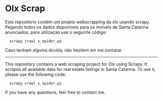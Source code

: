 # Olx Scrap
Este repositório contém um projeto webscrapping da olx usando scrapy. Pegando todos os dados disponíveis para os imóveis de Santa Catarina anunciados, para utilização use o seguinte código:
      
      scrapy crawl s_spider.py


Caso tenham alguma dúvida, não hesitem em me contatar.

---

This repository contains a web scraping project for Olx using Scrapy. It scrapes all available data for real estate listings in Santa Catarina. To use it, please use the following code:

      scrapy crawl s_spider.py

If you have any questions, feel free to contact me.
